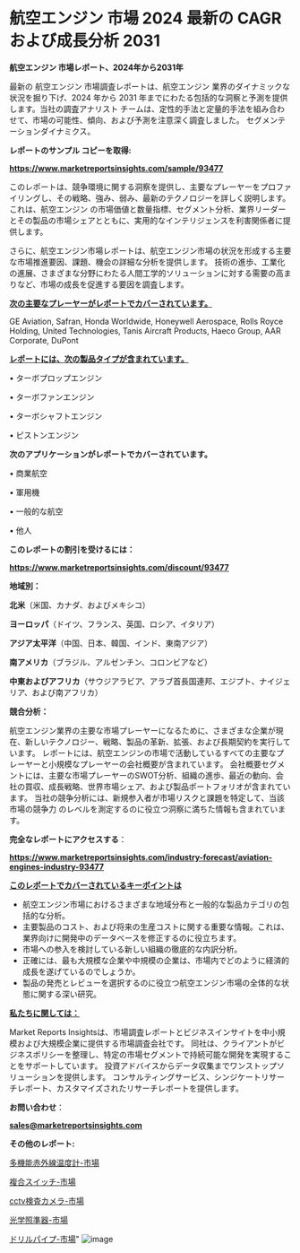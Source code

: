 # 航空エンジン 市場 2024 最新の CAGR および成長分析 2031

<strong>航空エンジン 市場レポート、2024年から2031年</strong>

最新の 航空エンジン 市場調査レポートは、航空エンジン 業界のダイナミックな状況を掘り下げ、2024 年から 2031 年までにわたる包括的な洞察と予測を提供します。当社の調査アナリスト チームは、定性的手法と定量的手法を組み合わせて、市場の可能性、傾向、および予測を注意深く調査しました。 セグメンテーションダイナミクス。



<strong>レポートのサンプル コピーを取得:</strong> <a href=https://www.marketreportsinsights.com/sample/93477>

<strong><u>https://www.marketreportsinsights.com/sample/93477</u></strong></a>

このレポートは、競争環境に関する洞察を提供し、主要なプレーヤーをプロファイリングし、その戦略、強み、弱み、最新のテクノロジーを詳しく説明します。 これは、航空エンジン の市場価値と数量指標、セグメント分析、業界リーダーとその製品の市場シェアとともに、実用的なインテリジェンスを利害関係者に提供します。

さらに、航空エンジン市場レポートは、航空エンジン市場の状況を形成する主要な市場推進要因、課題、機会の詳細な分析を提供します。 技術の進歩、工業化の進展、さまざまな分野にわたる人間工学的ソリューションに対する需要の高まりなど、市場の成長を促進する要因を調査します。



<strong><u>次の主要なプレーヤーがレポートでカバーされています。</u></strong>

GE Aviation, Safran, Honda Worldwide, Honeywell Aerospace, Rolls Royce Holding, United Technologies, Tanis Aircraft Products, Haeco Group, AAR Corporate, DuPont



<strong><u><b>レポートには、次の製品タイプが含まれています。</b></u></strong>

• ターボプロップエンジン

• ターボファンエンジン

• ターボシャフトエンジン

• ピストンエンジン



<strong><b>次のアプリケーションがレポートでカバーされています。</b></strong>

• 商業航空

• 軍用機

• 一般的な航空

• 他人



<strong><b>このレポートの割引を受けるには：</b></strong><a href=https://www.marketreportsinsights.com/discount/93477>

<strong><u>https://www.marketreportsinsights.com/discount/93477</u></strong></a>



<strong>地域別：</strong>



<strong>北米</strong>（米国、カナダ、およびメキシコ）



<strong>ヨーロッパ</strong>（ドイツ、フランス、英国、ロシア、イタリア）



<strong>アジア太平洋</strong>（中国、日本、韓国、インド、東南アジア）



<strong>南アメリカ</strong>（ブラジル、アルゼンチン、コロンビアなど）



<strong>中東およびアフリカ</strong>（サウジアラビア、アラブ首長国連邦、エジプト、ナイジェリア、および南アフリカ）



<strong>競合分析：</strong>

航空エンジン業界の主要な市場プレーヤーになるために、さまざまな企業が現在、新しいテクノロジー、戦略、製品の革新、拡張、および長期契約を実行しています。 レポートには、航空エンジンの市場で活動しているすべての主要なプレーヤーと小規模なプレーヤーの会社概要が含まれています。 会社概要セグメントには、主要な市場プレーヤーのSWOT分析、組織の進歩、最近の動向、会社の買収、成長戦略、世界市場シェア、および製品ポートフォリオが含まれています。 当社の競争分析には、新規参入者が市場リスクと課題を特定して、当該市場の競争力 のレベルを測定するのに役立つ洞察に満ちた情報も含まれています。



<strong>完全なレポートにアクセスする</strong>：

<a href=https://www.marketreportsinsights.com/industry-forecast/aviation-engines-industry-93477>

<strong><u>https://www.marketreportsinsights.com/industry-forecast/aviation-engines-industry-93477</u></strong></a>



<strong><u><b>このレポートでカバーされているキーポイントは</b></u></strong>
<ul>
  <li>航空エンジン市場におけるさまざまな地域分布と一般的な製品カテゴリの包括的な分析。</li>
  <li>主要製品のコスト、および将来の生産コストに関する重要な情報。これは、業界向けに開発中のデータベースを修正するのに役立ちます。</li>
  <li>市場への参入を検討している新しい組織の徹底的な内訳分析。</li>
  <li>正確には、最も大規模な企業や中規模の企業は、市場内でどのように経済的成長を遂げているのでしょうか。</li>
  <li>製品の発売とレビューを選択するのに役立つ航空エンジン市場の全体的な状態に関する深い研究。</li>
</ul>


<strong><u><b>私たちに関しては：</b></u></strong>

Market Reports Insightsは、市場調査レポートとビジネスインサイトを中小規模および大規模企業に提供する市場調査会社です。 同社は、クライアントがビジネスポリシーを整理し、特定の市場セグメントで持続可能な開発を実現することをサポートしています。 投資アドバイスからデータ収集までワンストップソリューションを提供します。 コンサルティングサービス、シンジケートリサーチレポート、カスタマイズされたリサーチレポートを提供します。



<strong><b>お問い合わせ</b></strong>：

<a href=mailto:sales@marketreportsinsights.com>

<strong><u>sales@marketreportsinsights.com</u></strong></a>



<strong>その他のレポート:</strong>

<a href=https://www.linkedin.com/pulse/多機能赤外線温度計-市場-2023-年のダイナミクスとビジネストレンド-2030-shwkf/>多機能赤外線温度計-市場</a>

<a href=https://www.linkedin.com/pulse/複合スイッチ-市場-2030-年までの需要に焦点を当てた-2023-年調査レポート-ykacf/>複合スイッチ-市場</a>

<a href=https://www.linkedin.com/pulse/cctv検査カメラ-市場-2023-swot-分析と最新イノベーション-4cepf/>cctv検査カメラ-市場</a>

<a href=https://www.linkedin.com/pulse/光学照準器-市場-2023-総合分析と事業成長戦略-2030-market-maverick-diaries-24-analysi-ejrpf/>光学照準器-市場</a>

<a href=https://www.linkedin.com/pulse/ドリルパイプ-市場-2023-最新の-cagr-および成長分析-2030-nwfzf/>ドリルパイプ-市場</a>"
![image](https://github.com/gayatriri2/Market-Trends/assets/166717496/8a202d46-4c57-4c80-b948-1ac39867eb4b)
